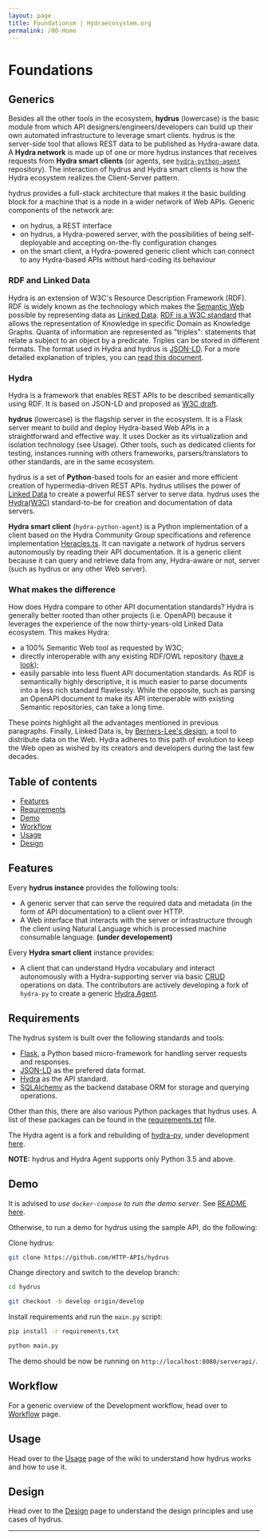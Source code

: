 ```yaml
---
layout: page
title: Foundationsm | Hydraecosystem.org
permalink: /00-Home
---
```


# Foundations

## Generics
Besides all the other tools in the ecosystem, **hydrus** (lowercase) is the basic module from which API designers/engineers/developers can build up their own automated infrastructure to leverage smart clients. hydrus is the server-side tool that allows REST data to be published as Hydra-aware data. A **Hydra network** is made up of one or more hydrus instances that receives requests from **Hydra smart clients** (or agents, see [`hydra-python-agent`](https://github.com/HTTP-APIs/hydra-python-agent) repository). The interaction of hydrus and Hydra smart clients is how the Hydra ecosystem realizes the Client-Server pattern.

hydrus provides a full-stack architecture that makes it the basic building block for a machine that is a node in a wider network of Web APIs. Generic components of the network are:
* on hydrus, a REST interface
* on hydrus, a Hydra-powered server, with the possibilities of being self-deployable and accepting on-the-fly configuration changes
* on the smart client, a Hydra-powered generic client which can connect to any Hydra-based APIs without hard-coding its behaviour

### RDF and Linked Data
Hydra is an extension of W3C's Resource Description Framework (RDF). RDF is widely known as the technology which makes the [Semantic Web](https://en.wikipedia.org/wiki/Semantic_Web) possible by representing data as [Linked Data](https://en.wikipedia.org/wiki/Linked_data).
[RDF is a W3C standard](https://www.w3.org/RDF/) that allows the representation of Knowledge in specific Domain as Knowledge Graphs. Quanta of information are represented as "triples": statements that relate a subject to an object by a predicate. Triples can be stored in different formats. The format used in Hydra and hydrus is [JSON-LD](https://json-ld.org/).
For a more detailed explanation of triples, you can [read this document](http://www.hydra-cg.com/spec/latest/linked-data-fragments/#interfaces-to-linked-data).

### Hydra
Hydra is a framework that enables REST APIs to be described semantically using RDF. It is based on JSON-LD and proposed as [W3C draft](https://www.hydra-cg.com/spec/latest/core/).


**hydrus** (lowercase) is the flagship server in the ecosystem. It is a Flask server meant to build and deploy Hydra-based Web APIs in a straightforward and effective way. It uses Docker as its virtualization and isolation technology (see Usage). Other tools, such as dedicated clients for testing, instances running with others frameworks, parsers/translators to other standards, are in the same ecosystem.

hydrus is a set of **Python**-based tools for an easier and more efficient creation of hypermedia-driven REST APIs. hydrus utilises the power of [Linked Data](https://en.wikipedia.org/wiki/Linked_data) to create a powerful REST server to serve data.
hydrus uses the [Hydra(W3C)](http://www.hydra-cg.com/) standard-to-be for creation and documentation of data servers.


**Hydra smart client** (`hydra-python-agent`) is a Python implementation of a client based on the Hydra Community Group specifications and reference implementation [Heracles.ts](https://github.com/HydraCG/Heracles.ts). It can navigate a network of hydrus servers autonomously by reading their API documentation. It is a generic client because it can query and retrieve data from any, Hydra-aware or not, server (such as hydrus or any other Web server).

### What makes the difference

How does Hydra compare to other API documentation standards? Hydra is generally better rooted than other projects (i.e. OpenAPI) because it leverages the experience of the now thirty-years-old Linked Data ecosystem. This makes Hydra:
* a 100% Semantic Web tool as requested by W3C; 
* directly interoperable with any existing RDF/OWL repository ([have a look](https://en.wikipedia.org/wiki/Linked_data#Linking_Open_Data_community_project));
* easily parsable into less fluent API documentation standards. As RDF is semantically highly descriptive, it is much easier to parse documents into a less rich standard flawlessly. While the opposite, such as parsing an OpenAPI document to make its API interoperable with existing Semantic repositories, can take a long time.

These points highlight all the advantages mentioned in previous paragraphs. Finally, Linked Data is, by [Berners-Lee's design](https://www.w3.org/wiki/LinkedData), a tool to distribute data on the Web. Hydra adheres to this path of evolution to keep the Web open as wished by its creators and developers during the last few decades. 

Table of contents
-------------
* [Features](#features)
* [Requirements](#req)
* [Demo](#demo)
* [Workflow](#workflow)
* [Usage](#usage)
* [Design](#design)

<a name="features"></a>
Features
-------------
Every **hydrus instance** provides the following tools:
- A generic server that can serve the required data and metadata (in the form of API documentation) to a client over HTTP.
- A Web interface that interacts with the server or infrastructure through the client using Natural Language which is processed machine consumable language. **(under developement)**

Every **Hydra smart client** instance provides:
- A client that can understand Hydra vocabulary and interact autonomously with a Hydra-supporting server via basic [CRUD](https://en.wikipedia.org/wiki/Create,_read,_update_and_delete) operations on data. The contributors are actively developing a fork of `hydra-py` to create a generic [Hydra Agent](https://github.com/HTTP-APIs/hydra-python-agent). 

<a name="req"></a>
Requirements
-------------
The hydrus system is built over the following standards and tools:
- [Flask](http://flask.pocoo.org/), a Python based micro-framework for handling server requests and responses.
- [JSON-LD](http://json-ld.org/spec/latest/json-ld/) as the prefered data format.
- [Hydra](http://www.hydra-cg.com/) as the API standard.
- [SQLAlchemy](http://www.sqlalchemy.org/) as the backend database ORM for storage and querying operations.

Other than this, there are also various Python packages that hydrus uses. A list of these packages can be found in the [requirements.txt](https://github.com/HTTP-APIs/hydrus/blob/master/requirements.txt) file.

The Hydra agent is a fork and rebuilding of [hydra-py](https://github.com/pchampin/hydra-py), under development [here](https://github.com/HTTP-APIs/hydra-python-agent).

**NOTE:** hydrus and Hydra Agent supports only Python 3.5 and above.

<a name="demo"></a>
Demo
-------------
It is advised to *use `docker-compose` to run the demo server*. See [README here](https://github.com/HTTP-APIs/hydrus/blob/master/README.md#start-up-the-demo).

Otherwise, to run a demo for hydrus using the sample API, do the following:

Clone hydrus:
```bash
git clone https://github.com/HTTP-APIs/hydrus
```
Change directory and switch to the develop branch:
```bash
cd hydrus

git checkout -b develop origin/develop
```

Install requirements and run the `main.py` script:
```bash
pip install -r requirements.txt

python main.py
```

The demo should be now be running on `http://localhost:8080/serverapi/`.

<a name="workflow"></a>
Workflow
-------------
For a generic overview of the Development workflow, head over to [Workflow](/Workflow) page.

<a name="usage"></a>
Usage
-------------
Head over to the [Usage](/01-Usage) page of the wiki to understand how hydrus works and how to use it. 

<a name="design"></a>
Design
-------------
Head over to the [Design](/Design) page to understand the design principles and use cases of hydrus.

---


